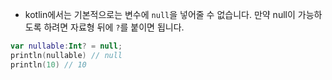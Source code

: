 
- kotlin에서는 기본적으로는 변수에 `null`을 넣어줄 수 없습니다. 만약 null이 가능하도록 하려면 자료형 뒤에 `?`를 붙이면 됩니다.

```kotlin
var nullable:Int? = null;
println(nullable) // null
println(10) // 10
```